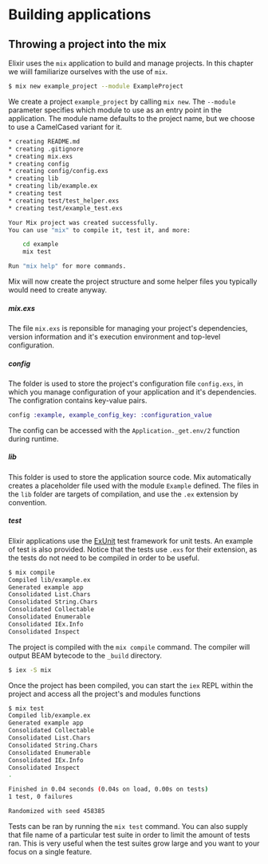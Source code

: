 # <a name="building_applications"> Building applications

## <a name="building_applications"></a>Throwing a project into the mix
Elixir uses the `mix` application to build and manage projects. In this chapter we wiill familiarize ourselves with the use of `mix`.

```bash
$ mix new example_project --module ExampleProject
```

We create a project `example_project` by calling `mix new`. The `--module` parameter specifies which module to use as an entry point in the application. The module name defaults to the project name, but we choose to use a CamelCased variant for it.

```bash
* creating README.md
* creating .gitignore
* creating mix.exs
* creating config
* creating config/config.exs
* creating lib
* creating lib/example.ex
* creating test
* creating test/test_helper.exs
* creating test/example_test.exs

Your Mix project was created successfully.
You can use "mix" to compile it, test it, and more:

    cd example
    mix test

Run "mix help" for more commands.
```
Mix will now create the project structure and some helper files you typically would need to create anyway. 

##### mix.exs 
The file `mix.exs` is reponsible for managing your project's dependencies, version information and it's execution environment and top-level configuration.

##### config 
The folder is used to store the project's configuration file `config.exs`, in which you manage configuration of your application and it's dependencies. The configration contains key-value pairs.

```elixir
config :example, example_config_key: :configuration_value
```

The config can be accessed with the `Application._get.env/2` function during runtime. 

##### lib
This folder is used to store the application source code. Mix automatically creates a placeholder file used with the module `Example` defined. The files in the `lib` folder are targets of compilation, and use the `.ex` extension by convention.

##### test
Elixir applications use the [ExUnit](http://elixir-lang.org/docs/stable/ex_unit/ExUnit.html) test framework for unit tests. An example of test is also provided. Notice that the tests use `.exs` for their extension, as the tests do not need to be compiled in order to be useful.

```bash
$ mix compile
Compiled lib/example.ex
Generated example app
Consolidated List.Chars
Consolidated String.Chars
Consolidated Collectable
Consolidated Enumerable
Consolidated IEx.Info
Consolidated Inspect
```
The project is compiled with the `mix compile` command. The compiler will output BEAM bytecode to the `_build` directory.

```bash
$ iex -S mix
```

Once the project has been compiled, you can start the `iex` REPL within the project and access all the project's and modules functions

```bash
$ mix test
Compiled lib/example.ex
Generated example app
Consolidated Collectable
Consolidated List.Chars
Consolidated String.Chars
Consolidated Enumerable
Consolidated IEx.Info
Consolidated Inspect
.

Finished in 0.04 seconds (0.04s on load, 0.00s on tests)
1 test, 0 failures

Randomized with seed 458385
```

Tests can be ran by running the `mix test` command. You can also supply that file name of a particular test suite in order to limit the amount of tests ran. This is very useful when the test suites grow large and you want to your focus on a single feature.